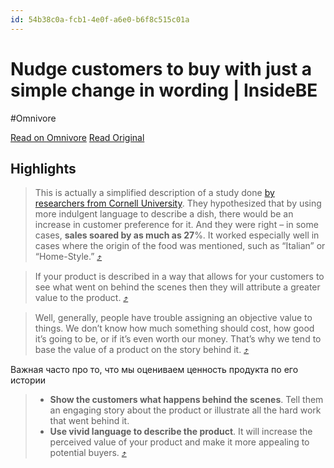 ```yaml
---
id: 54b38c0a-fcb1-4e0f-a6e0-b6f8c515c01a
---
```


# Nudge customers to buy with just a simple change in wording | InsideBE
#Omnivore

[Read on Omnivore](https://omnivore.app/me/nudge-customers-to-buy-with-just-a-simple-change-in-wording-insi-18d2bc9e981)
[Read Original](https://insidebe.com/articles/increase-sales-with-product-description/)

## Highlights

> This is actually a simplified description of a study done [by researchers from Cornell University](https://www.sciencedirect.com/science/article/abs/pii/S0010880401810119). They hypothesized that by using more indulgent language to describe a dish, there would be an increase in customer preference for it. And they were right – in some cases, **sales soared by as much as 27**%. It worked especially well in cases where the origin of the food was mentioned, such as “Italian” or “Home-Style.” [⤴️](https://omnivore.app/me/nudge-customers-to-buy-with-just-a-simple-change-in-wording-insi-18d2bc9e981#afbcef84-7945-4f04-8662-f3089349db16)  

> If your product is described in a way that allows for your customers to see what went on behind the scenes then they will attribute a greater value to the product. [⤴️](https://omnivore.app/me/nudge-customers-to-buy-with-just-a-simple-change-in-wording-insi-18d2bc9e981#4c7b932c-27af-4772-b602-d37e663af20d)  

> Well, generally, people have trouble assigning an objective value to things. We don’t know how much something should cost, how good it’s going to be, or if it’s even worth our money. That’s why we tend to base the value of a product on the story behind it. [⤴️](https://omnivore.app/me/nudge-customers-to-buy-with-just-a-simple-change-in-wording-insi-18d2bc9e981#f58fec6d-841a-482f-9cd7-31a353ff3319)  

Важная часто про то, что мы оцениваем ценность продукта по его истории 

> * **Show the customers what happens behind the scenes**. Tell them an engaging story about the product or illustrate all the hard work that went behind it.
> * **Use vivid language to describe the product**. It will increase the perceived value of your product and make it more appealing to potential buyers. [⤴️](https://omnivore.app/me/nudge-customers-to-buy-with-just-a-simple-change-in-wording-insi-18d2bc9e981#b7755db8-cee3-44b5-9495-71ed05bc870e)  

